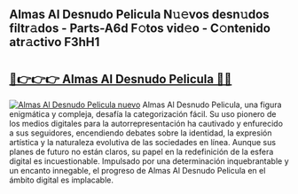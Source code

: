 ## Almas Al Desnudo Pelicula N𝚞𝚎vos desn𝚞dos filtr𝚊dos - Parts-A6d F𝚘tos vid𝚎o - C𝚘ntenido atr𝚊ctivo F3hH1

# <h2><a href="http://mb2x29x.tromn.icu/?c=Almas+Al+Desnudo+Pelicula">🔗👉👉👉 Almas Al Desnudo Pelicula 🔗🔗</a></h2>

[![Almas Al Desnudo Pelicula nuevo](https://i.imgur.com/pEAQMta.gif)](http://mb2x29x.tromn.icu/?c=Almas+Al+Desnudo+Pelicula)
Almas Al Desnudo Pelicula, una figura enigmática y compleja, desafía la categorización fácil. Su uso pionero de los medios digitales para la autorrepresentación ha cautivado y enfurecido a sus seguidores, encendiendo debates sobre la identidad, la expresión artística y la naturaleza evolutiva de las sociedades en línea. Aunque sus planes de futuro no están claros, su papel en la redefinición de la esfera digital es incuestionable. Impulsado por una determinación inquebrantable y un encanto innegable, el progreso de Almas Al Desnudo Pelicula en el ámbito digital es implacable.
